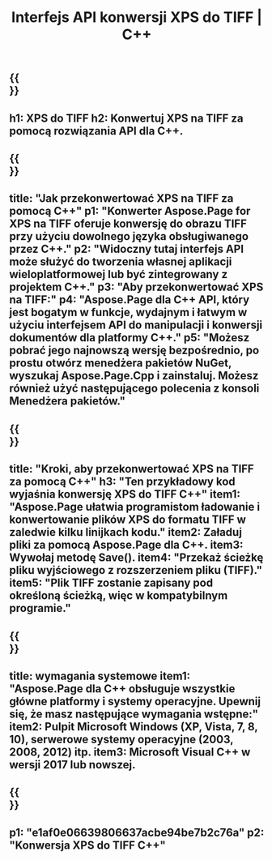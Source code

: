﻿---
translation: true
template: /_templates/_conversion-child-cpp.md
title: Interfejs API konwersji XPS do TIFF | C++
url: /cpp/conversion/xps-to-tiff/
description: Konwersja PS do TIFF zapewniona przez Aspose.Page dla rozwiązania C++ API. Działa w C++ Runtime Environment dla Windows 32-bitowy, Windows 64-bitowy i Linux 64-bitowy.
informat: XPS
outformat: TIFF
otherformats: EPS PS
---

{{<section banner>}}
---
h1: XPS do TIFF
h2: Konwertuj XPS na TIFF za pomocą rozwiązania API dla C++.
---

{{<section overview>}}
---
title: "Jak przekonwertować XPS na TIFF za pomocą C++"
p1: "Konwerter Aspose.Page for XPS na TIFF oferuje konwersję do obrazu TIFF przy użyciu dowolnego języka obsługiwanego przez C++."
p2: "Widoczny tutaj interfejs API może służyć do tworzenia własnej aplikacji wieloplatformowej lub być zintegrowany z projektem C++."
p3: "Aby przekonwertować XPS na TIFF:"
p4: "Aspose.Page dla C++ API, który jest bogatym w funkcje, wydajnym i łatwym w użyciu interfejsem API do manipulacji i konwersji dokumentów dla platformy C++."
p5: "Możesz pobrać jego najnowszą wersję bezpośrednio, po prostu otwórz menedżera pakietów NuGet, wyszukaj Aspose.Page.Cpp i zainstaluj. Możesz również użyć następującego polecenia z konsoli Menedżera pakietów."
---

{{<section feature1>}}
---
title: "Kroki, aby przekonwertować XPS na TIFF za pomocą C++"
h3: "Ten przykładowy kod wyjaśnia konwersję XPS do TIFF C++"
item1: "Aspose.Page ułatwia programistom ładowanie i konwertowanie plików XPS do formatu TIFF w zaledwie kilku linijkach kodu."
item2: Załaduj pliki za pomocą Aspose.Page dla C++.
item3: Wywołaj metodę Save().
item4: "Przekaż ścieżkę pliku wyjściowego z rozszerzeniem pliku (TIFF)."
item5: "Plik TIFF zostanie zapisany pod określoną ścieżką, więc w kompatybilnym programie."
---

{{<section feature2>}}
---
title: wymagania systemowe
item1: "Aspose.Page dla C++ obsługuje wszystkie główne platformy i systemy operacyjne. Upewnij się, że masz następujące wymagania wstępne:"
item2: Pulpit Microsoft Windows (XP, Vista, 7, 8, 10), serwerowe systemy operacyjne (2003, 2008, 2012) itp.
item3: Microsoft Visual C++ w wersji 2017 lub nowszej.
---

{{<section gist>}}
---
p1: "e1af0e06639806637acbe94be7b2c76a"
p2: "Konwersja XPS do TIFF C++"
---
